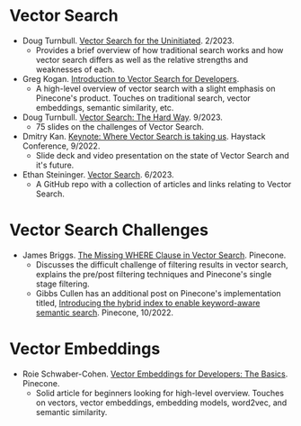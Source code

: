 # Vector Search
- Doug Turnbull. [Vector Search for the Uninitiated](https://softwaredoug.com/blog/2023/02/13/why-vector-search). 2/2023.
    - Provides a brief overview of how traditional search works and how vector search differs as well as the relative strengths and weaknesses of each.
- Greg Kogan. [Introduction to Vector Search for Developers](https://www.pinecone.io/learn/vector-search-basics/).
    - A high-level overview of vector search with a slight emphasis on Pinecone's product. Touches on traditional search, vector embeddings, semantic similarity, etc.
- Doug Turnbull. [Vector Search: The Hard Way](https://softwaredoug.com/blog/2023/09/05/vector-search-the-hard-way). 9/2023.
    - 75 slides on the challenges of Vector Search.
- Dmitry Kan. [Keynote: Where Vector Search is taking us](https://haystackconf.com/eu2022/2022/09/27/keynote.html). Haystack Conference, 9/2022.
    - Slide deck and video presentation on the state of Vector Search and it's future.
- Ethan Steininger. [Vector Search](https://github.com/esteininger/vector-search). 6/2023.
    - A GitHub repo with a collection of articles and links relating to Vector Search.

# Vector Search Challenges
- James Briggs. [The Missing WHERE Clause in Vector Search](https://www.pinecone.io/learn/vector-search-filtering/). Pinecone.
    - Discusses the difficult challenge of filtering results in vector search, explains the pre/post filtering techniques and Pinecone's single stage filtering.
    - Gibbs Cullen has an additional post on Pinecone's implementation titled, [Introducing the hybrid index to enable keyword-aware semantic search](https://www.pinecone.io/blog/hybrid-search/). Pinecone, 10/2022.

# Vector Embeddings
- Roie Schwaber-Cohen. [Vector Embeddings for Developers: The Basics](https://www.pinecone.io/learn/vector-embeddings-for-developers/). Pinecone.
    - Solid article for beginners looking for high-level overview. Touches on vectors, vector embeddings, embedding models, word2vec, and semantic similarity.